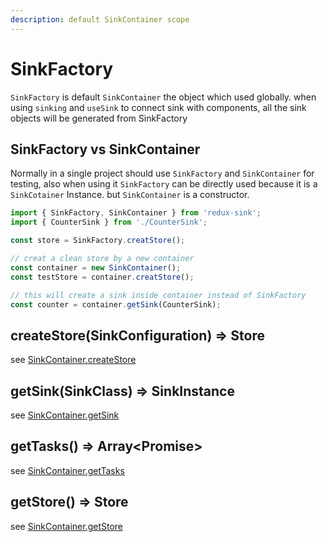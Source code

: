```yaml
---
description: default SinkContainer scope
---
```


# SinkFactory

`SinkFactory` is default `SinkContainer` the object which used globally. when using `sinking` and `useSink` to connect sink with components, all the sink objects will be generated from SinkFactory

## SinkFactory vs SinkContainer

Normally in a single project should use `SinkFactory` and `SinkContainer` for testing, also when using it `SinkFactory` can be directly used because it is a `SinkCotainer` Instance. but `SinkContainer` is a constructor.

```javascript
import { SinkFactory, SinkContainer } from 'redux-sink';
import { CounterSink } from './CounterSink';

const store = SinkFactory.creatStore();

// creat a clean store by a new container
const container = new SinkContainer();
const testStore = container.creatStore();

// this will create a sink inside container instead of SinkFactory
const counter = container.getSink(CounterSink);
```

## createStore\(SinkConfiguration\) =&gt; Store

see [SinkContainer.createStore](sinkcontainer.md#createstore-storeconfiguration-greater-than-store)

## getSink\(SinkClass\) =&gt; SinkInstance

see [SinkContainer.getSink](sinkcontainer.md#getsink-sinkclass-greater-than-sinkinstance)

## getTasks\(\) =&gt; Array&lt;Promise&gt;

see [SinkContainer.getTasks](sinkcontainer.md#geteffecttasks-greater-than-array-less-than-promise-greater-than)

## getStore\(\) =&gt; Store

see [SinkContainer.getStore](sinkcontainer.md#getstore-greater-than-store)

